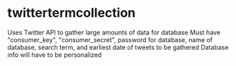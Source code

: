 # twittertermcollection
Uses Twitter API to gather large amounts of data for database
Must have "consumer_key", "consumer_secret", password for database, name of database, search term, and earliest date of tweets to be gathered
Database info will have to be personalized

